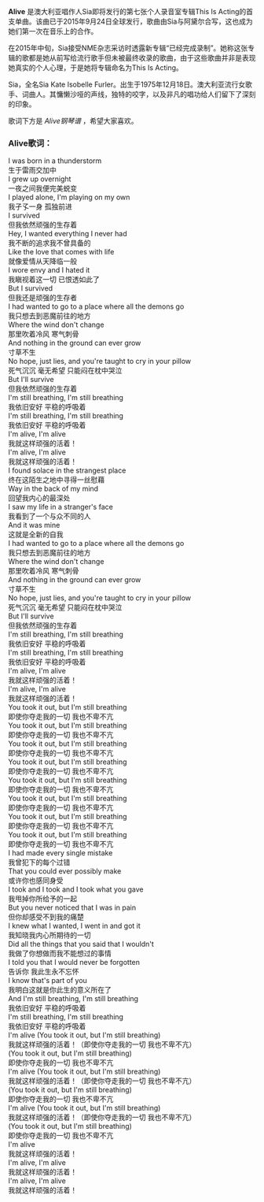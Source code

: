 

**Alive** 是澳大利亚唱作人Sia即将发行的第七张个人录音室专辑This Is
Acting的首支单曲。该曲已于2015年9月24日全球发行，歌曲由Sia与阿黛尔合写，这也成为她们第一次在音乐上的合作。

在2015年中旬，Sia接受NME杂志采访时透露新专辑“已经完成录制”。她称这张专辑的歌都是她从前写给流行歌手但未被最终收录的歌曲，由于这些歌曲并非是表现她真实的个人心理，于是她将专辑命名为This
Is Acting。

Sia，全名Sia Kate Isobelle
Furler。出生于1975年12月18日。澳大利亚流行女歌手、词曲人。其慵懒沙哑的声线，独特的咬字，以及非凡的唱功给人们留下了深刻的印象。

歌词下方是 _Alive钢琴谱_ ，希望大家喜欢。

### Alive歌词：

I was born in a thunderstorm  
生于雷雨交加中  
I grew up overnight  
一夜之间我便完美蜕变  
I played alone, I'm playing on my own  
我孑孓一身 孤独前进  
I survived  
但我依然顽强的生存着  
Hey, I wanted everything I never had  
我不断的追求我不曾具备的  
Like the love that comes with life  
就像爱情从天降临一般  
I wore envy and I hated it  
我瞋视着这一切 已恨透如此了  
But I survived  
但我还是顽强的生存者  
I had wanted to go to a place where all the demons go  
我只想去到恶魔前往的地方  
Where the wind don't change  
那里吹着冷风 寒气刺骨  
And nothing in the ground can ever grow  
寸草不生  
No hope, just lies, and you're taught to cry in your pillow  
死气沉沉 毫无希望 只能闷在枕中哭泣  
But I'll survive  
但我依然顽强的生存着  
I'm still breathing, I'm still breathing  
我依旧安好 平稳的呼吸着  
I'm still breathing, I'm still breathing  
我依旧安好 平稳的呼吸着  
I'm alive, I'm alive  
我就这样顽强的活着！  
I'm alive, I'm alive  
我就这样顽强的活着！  
I found solace in the strangest place  
终在这陌生之地中寻得一丝慰藉  
Way in the back of my mind  
回望我内心的最深处  
I saw my life in a stranger's face  
我看到了一个与众不同的人  
And it was mine  
这就是全新的自我  
I had wanted to go to a place where all the demons go  
我只想去到恶魔前往的地方  
Where the wind don't change  
那里吹着冷风 寒气刺骨  
And nothing in the ground can ever grow  
寸草不生  
No hope, just lies, and you're taught to cry in your pillow  
死气沉沉 毫无希望 只能闷在枕中哭泣  
But I'll survive  
但我依然顽强的生存着  
I'm still breathing, I'm still breathing  
我依旧安好 平稳的呼吸着  
I'm still breathing, I'm still breathing  
我依旧安好 平稳的呼吸着  
I'm alive, I'm alive  
我就这样顽强的活着！  
I'm alive, I'm alive  
我就这样顽强的活着！  
You took it out, but I'm still breathing  
即使你夺走我的一切 我也不卑不亢  
You took it out, but I'm still breathing  
即使你夺走我的一切 我也不卑不亢  
You took it out, but I'm still breathing  
即使你夺走我的一切 我也不卑不亢  
You took it out, but I'm still breathing  
即使你夺走我的一切 我也不卑不亢  
You took it out, but I'm still breathing  
即使你夺走我的一切 我也不卑不亢  
You took it out, but I'm still breathing  
即使你夺走我的一切 我也不卑不亢  
You took it out, but I'm still breathing  
即使你夺走我的一切 我也不卑不亢  
You took it out, but I'm still breathing  
即使你夺走我的一切 我也不卑不亢  
I had made every single mistake  
我曾犯下的每个过错  
That you could ever possibly make  
或许你也感同身受  
I took and I took and I took what you gave  
我甩掉你所给予的一起  
But you never noticed that I was in pain  
但你却感受不到我的痛楚  
I knew what I wanted, I went in and got it  
我知晓我内心所期待的一切  
Did all the things that you said that I wouldn't  
我做了你想做而我不能想过的事情  
I told you that I would never be forgotten  
告诉你 我此生永不忘怀  
I know that's part of you  
我明白这就是你此生的意义所在了  
And I'm still breathing, I'm still breathing  
我依旧安好 平稳的呼吸着  
I'm still breathing, I'm still breathing  
我依旧安好 平稳的呼吸着  
I'm alive (You took it out, but I'm still breathing)  
我就这样顽强的活着！（即使你夺走我的一切 我也不卑不亢）  
(You took it out, but I'm still breathing)  
即使你夺走我的一切 我也不卑不亢  
I'm alive (You took it out, but I'm still breathing)  
我就这样顽强的活着！（即使你夺走我的一切 我也不卑不亢）  
(You took it out, but I'm still breathing)  
即使你夺走我的一切 我也不卑不亢  
I'm alive (You took it out, but I'm still breathing)  
我就这样顽强的活着！（即使你夺走我的一切 我也不卑不亢）  
(You took it out, but I'm still breathing)  
即使你夺走我的一切 我也不卑不亢  
I'm alive  
我就这样顽强的活着！  
I'm alive, I'm alive  
我就这样顽强的活着！  
I'm alive, I'm alive  
我就这样顽强的活着！

